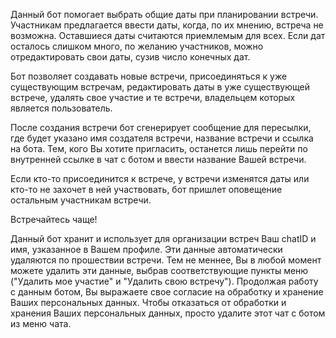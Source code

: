 Данный  бот помогает выбрать общие даты при планировании встречи. Участникам предлагается ввести даты, когда, по их мнению, встреча не возможна. Оставшиеся даты считаются приемлемым для всех. Если дат осталось слишком много, по желанию участников, можно отредактировать свои даты, сузив число конечных дат. 

Бот позволяет создавать новые встречи, присоединяться к уже существующим встречам, редактировать даты в уже существующей встрече, удалять свое участие и те встречи, владельцем которых является пользователь.

После создания встречи бот сгенерирует сообщение для пересылки, где будет указано имя создателя встречи, название встречи и ссылка на бота. Тем, кого Вы хотите пригласить, останется лишь перейти по внутренней ссылке в чат с ботом и ввести название Вашей встречи.

Если кто-то присоединится к встрече,  у встречи изменятся даты или кто-то не захочет в ней участвовать, бот пришлет оповещение остальным участникам встречи.

Встречайтесь чаще!

Данный бот хранит и использует для организации встреч Ваш chatID и имя, узказанное в Вашем профиле. Эти данные автоматически удаляются по прошествии встречи. Тем не меннее, Вы в любой момент можете удалить эти данные, выбрав соответствующие пункты меню ("Удалить мое участие" и "Удалить свою встречу").
Продолжая работу с данным ботом, Вы выражаете свое согласие на обработку и хранение Ваших персональных данных.
Чтобы отказаться от обработки и хранения Ваших персональных данных, просто удалите этот чат с ботом из меню чата.
